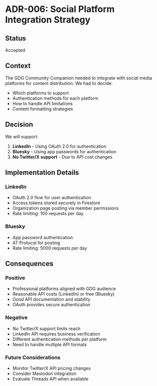 # ADR-006: Social Platform Integration Strategy

## Status
Accepted

## Context
The GDG Community Companion needed to integrate with social media platforms for content distribution. We had to decide:
- Which platforms to support
- Authentication methods for each platform
- How to handle API limitations
- Content formatting strategies

## Decision
We will support:
1. **LinkedIn** - Using OAuth 2.0 for authentication
2. **Bluesky** - Using app passwords for authentication
3. **No Twitter/X support** - Due to API cost changes

## Implementation Details

### LinkedIn
- OAuth 2.0 flow for user authentication
- Access tokens stored securely in Firestore
- Organization page posting via member permissions
- Rate limiting: 100 requests per day

### Bluesky
- App password authentication
- AT Protocol for posting
- Rate limiting: 5000 requests per day

## Consequences

### Positive
- Professional platforms aligned with GDG audience
- Reasonable API costs (LinkedIn) or free (Bluesky)
- Good API documentation and stability
- OAuth provides secure authentication

### Negative
- No Twitter/X support limits reach
- LinkedIn API requires business verification
- Different authentication methods per platform
- Need to handle multiple API formats

### Future Considerations
- Monitor Twitter/X API pricing changes
- Consider Mastodon integration
- Evaluate Threads API when available